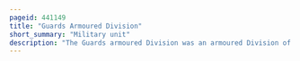 ```yaml
---
pageid: 441149
title: "Guards Armoured Division"
short_summary: "Military unit"
description: "The Guards armoured Division was an armoured Division of the british Army during the second World War. The Division was created during the second World War in the united Kingdom from Elements of the Guards Units the Grenadier guards the Coldstream Guards scots Guards the irish Guards the Welsh Guards and the House."
---
```

